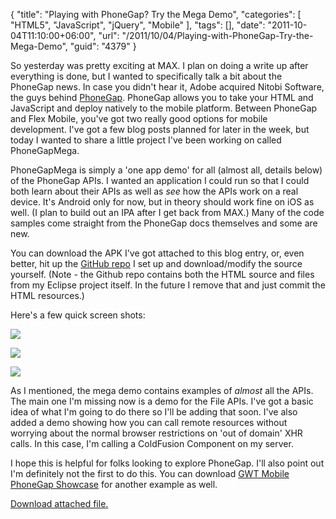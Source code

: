 {
	"title": "Playing with PhoneGap? Try the Mega Demo",
	"categories": [
		"HTML5",
		"JavaScript",
		"jQuery",
		"Mobile"
	],
	"tags": [],
	"date": "2011-10-04T11:10:00+06:00",
	"url": "/2011/10/04/Playing-with-PhoneGap-Try-the-Mega-Demo",
	"guid": "4379"
}

So yesterday was pretty exciting at MAX. I plan on doing a write up after everything is done, but I wanted to specifically talk a bit about the PhoneGap news. In case you didn't hear it, Adobe acquired Nitobi Software, the guys behind <a href="http://www.phonegap.com">PhoneGap</a>. PhoneGap allows you to take your HTML and JavaScript and deploy natively to the mobile platform. Between PhoneGap and Flex Mobile, you've got two really good options for mobile development. I've got a few blog posts planned for later in the week, but today I wanted to share a little project I've been working on called PhoneGapMega.
<!--more-->
<p>

<p/>
PhoneGapMega is simply a 'one app demo' for all (almost all, details below) of the PhoneGap APIs. I wanted an application I could run so that I could both learn about their APIs as well as <i>see</i> how the APIs work on a real device. It's Android only for now, but in theory should work fine on iOS as well. (I plan to build out an IPA after I get back from MAX.) Many of the code samples come straight from the PhoneGap docs themselves and some are new. 
<p/>
You can download the APK I've got attached to this blog entry, or, even better, hit up the <a href="https://github.com/cfjedimaster/PhoneGapMega">GitHub repo</a> I set up and download/modify the source yourself. (Note - the Github repo contains both the HTML source and files from my Eclipse project itself. In the future I remove that and just commit the HTML resources.)
<p/>
Here's a few quick screen shots:
<p/>
<img src="https://static.raymondcamden.com/images/s11.png" />
<p/>
<img src="https://static.raymondcamden.com/images/cfjedi/s22.png" />
<p/>
<img src="https://static.raymondcamden.com/images/cfjedi/s31.png" />
<p/>
As I mentioned, the mega demo contains examples of <i>almost</i> all the APIs. The main one I'm missing now is a demo for the File APIs. I've got a basic idea of what I'm going to do there so I'll be adding that soon. I've also added a demo showing how you can call remote resources without worrying about the normal browser restrictions on 'out of domain' XHR calls. In this case, I'm calling a ColdFusion Component on my server.
<p/>
I hope this is helpful for folks looking to explore PhoneGap. I'll also point out I'm definitely not the first to do this. You can download <a href="https://market.android.com/details?id=com.gwtmobile.phonegap&feature=search_result">GWT Mobile PhoneGap Showcase</a> for another example as well.<p><a href='enclosures/C%3A%5Chosts%5C2009%2Ecoldfusionjedi%2Ecom%5Cenclosures%2FPhoneGapMega%2Eapk'>Download attached file.</a></p>